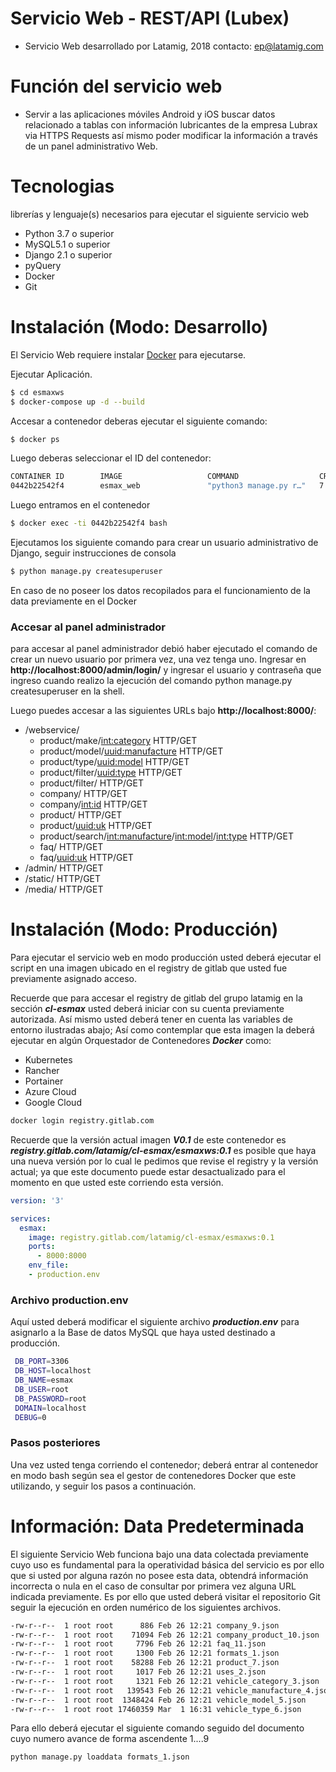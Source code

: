 # Servicio Web - REST/API (Lubex)
- Servicio Web desarrollado por Latamig, 2018 contacto: ep@latamig.com

# Función del servicio web
  - Servir a las aplicaciones móviles Android y iOS buscar datos relacionado a tablas con información lubricantes de la empresa Lubrax via HTTPS Requests así mismo poder modificar la información a través de un panel administrativo Web.

# Tecnologias
librerías y lenguaje(s) necesarios para ejecutar el siguiente servicio web

  - Python 3.7 o superior
  - MySQL5.1 o superior
  - Django 2.1 o superior
  - pyQuery
  - Docker
  - Git

# Instalación (Modo: Desarrollo)

El Servicio Web requiere instalar [Docker](https://www.docker.com/) para ejecutarse.

Ejecutar Aplicación.

```sh
$ cd esmaxws
$ docker-compose up -d --build
```
Accesar a contenedor deberas ejecutar el siguiente comando:
```sh
$ docker ps
```
Luego deberas seleccionar el ID del contenedor:
```sh
CONTAINER ID        IMAGE                   COMMAND                  CREATED             STATUS              PORTS                               NAMES
0442b22542f4        esmax_web               "python3 manage.py r…"   7 minutes ago       Up 7 minutes        0.0.0.0:8000->8000/tcp              esmax_web_1
```
Luego entramos en el contenedor
```sh
$ docker exec -ti 0442b22542f4 bash
```
Ejecutamos los siguiente comando para crear un usuario administrativo de Django, seguir instrucciones de consola
```sh
$ python manage.py createsuperuser
```

En caso de no poseer los datos recopilados para el funcionamiento de la data previamente en el Docker 

### Accesar al panel administrador
para accesar al panel administrador debió haber ejecutado el comando de crear un nuevo usuario por primera vez, una vez tenga uno. Ingresar en **http://localhost:8000/admin/login/** y ingresar el usuario y contraseña que ingreso cuando realizo la ejecución del comando python manage.py createsuperuser en la shell.

Luego puedes accesar a las siguientes URLs bajo **http://localhost:8000/**:

- /webservice/
  - product/make/<int:category> HTTP/GET
  - product/model/<uuid:manufacture> HTTP/GET
  - product/type/<uuid:model> HTTP/GET
  - product/filter/<uuid:type> HTTP/GET
  - product/filter/ HTTP/GET
  - company/ HTTP/GET
  - company/<int:id> HTTP/GET
  - product/ HTTP/GET
  - product/<uuid:uk> HTTP/GET
  - product/search/<int:manufacture>/<int:model>/<int:type> HTTP/GET
  - faq/ HTTP/GET
  - faq/<uuid:uk> HTTP/GET
- /admin/ HTTP/GET
- /static/ HTTP/GET
- /media/ HTTP/GET



# Instalación (Modo: Producción)
Para ejecutar el servicio web en modo producción usted deberá ejecutar el script en una imagen ubicado en el registry de 
gitlab que usted fue previamente asignado acceso. 

Recuerde que para accesar el registry de gitlab del grupo latamig en la sección ***cl-esmax*** usted deberá iniciar con su cuenta 
previamente autorizada. Así mismo usted deberá tener en cuenta las variables de entorno ilustradas abajo; Así como contemplar que esta imagen
la deberá ejecutar en algún Orquestador de Contenedores ***Docker*** como:

- Kubernetes
- Rancher
- Portainer
- Azure Cloud
- Google Cloud


```sh
docker login registry.gitlab.com
```
Recuerde que la versión actual imagen ***V0.1*** de este contenedor es ***registry.gitlab.com/latamig/cl-esmax/esmaxws:0.1***
es posible que haya una nueva versión por lo cual le pedimos que revise el registry y la versión actual; ya que este
documento puede estar desactualizado para el momento en que usted este corriendo esta versión.

```yml
version: '3'

services:
  esmax:
    image: registry.gitlab.com/latamig/cl-esmax/esmaxws:0.1
    ports:
      - 8000:8000
    env_file:
    - production.env
```

### Archivo production.env
Aquí usted deberá modificar el siguiente archivo ***production.env*** para asignarlo a la Base de datos MySQL que haya usted
destinado a producción.
``` sh
 DB_PORT=3306
 DB_HOST=localhost
 DB_NAME=esmax
 DB_USER=root
 DB_PASSWORD=root
 DOMAIN=localhost
 DEBUG=0
```
### Pasos posteriores
Una vez usted tenga corriendo el contenedor; deberá entrar al contenedor en modo bash 
según sea el gestor de contenedores Docker que este utilizando, y seguir los pasos a continuación.

#  Información: Data Predeterminada
El siguiente Servicio Web funciona bajo una data colectada previamente cuyo uso es fundamental para la operatividad básica del servicio es por ello que si usted por alguna
razón no posee esta data, obtendrá información incorrecta o nula en el caso de consultar por primera vez alguna URL indicada previamente.
Es por ello que usted deberá visitar el repositorio Git seguir la ejecución en orden numérico de los siguientes archivos.

```sh
-rw-r--r--  1 root root      886 Feb 26 12:21 company_9.json
-rw-r--r--  1 root root    71094 Feb 26 12:21 company_product_10.json
-rw-r--r--  1 root root     7796 Feb 26 12:21 faq_11.json
-rw-r--r--  1 root root     1300 Feb 26 12:21 formats_1.json
-rw-r--r--  1 root root    58288 Feb 26 12:21 product_7.json
-rw-r--r--  1 root root     1017 Feb 26 12:21 uses_2.json
-rw-r--r--  1 root root     1321 Feb 26 12:21 vehicle_category_3.json
-rw-r--r--  1 root root   139543 Feb 26 12:21 vehicle_manufacture_4.json
-rw-r--r--  1 root root  1348424 Feb 26 12:21 vehicle_model_5.json
-rw-r--r--  1 root root 17460359 Mar  1 16:31 vehicle_type_6.json
```

Para ello deberá ejecutar el siguiente comando seguido del documento cuyo numero avance de forma ascendente 1....9

```sh
python manage.py loaddata formats_1.json
```